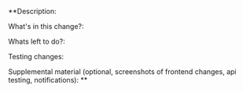 **Description:

What's in this change?:

Whats left to do?:

Testing changes:

Supplemental material (optional, screenshots of frontend changes, api testing, notifications): **